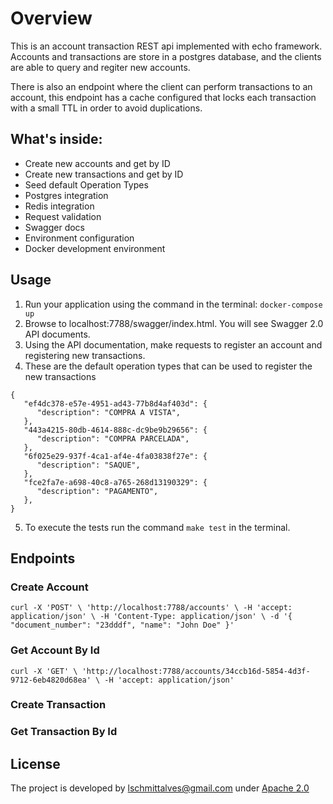 # Overview
This is an account transaction REST api implemented with echo framework.
Accounts and transactions are store in a postgres database, and the clients are able to query and regiter new accounts.

There is also an endpoint where the client can perform transactions to an account, this endpoint has a
cache configured that locks each transaction with a small TTL in order to avoid duplications.


## What's inside:

- Create new accounts and get by ID
- Create new transactions and get by ID
- Seed default Operation Types
- Postgres integration
- Redis integration
- Request validation
- Swagger docs
- Environment configuration
- Docker development environment

## Usage
1. Run your application using the command in the terminal:
    `docker-compose up`
2. Browse to localhost:7788/swagger/index.html. You will see Swagger 2.0 API documents.
3. Using the API documentation, make requests to register an account and registering new transactions.
4. These are the default operation types that can be used to register the new transactions
```
{
   "ef4dc378-e57e-4951-ad43-77b8d4af403d": {
      "description": "COMPRA A VISTA",
   },
   "443a4215-80db-4614-888c-dc9be9b29656": {
      "description": "COMPRA PARCELADA",
   },
   "6f025e29-937f-4ca1-af4e-4fa03838f27e": {
      "description": "SAQUE",
   },
   "fce2fa7e-a698-40c8-a765-268d13190329": {
      "description": "PAGAMENTO",
   },
}
```
5. To execute the tests run the command  `make test` in the terminal.

## Endpoints

### Create Account
`curl -X 'POST' \ 'http://localhost:7788/accounts' \ -H 'accept: application/json' \ -H 'Content-Type: application/json' \ -d '{ "document_number": "23dddf", "name": "John Doe" }'`

### Get Account By Id
`curl -X 'GET' \ 'http://localhost:7788/accounts/34ccb16d-5854-4d3f-9712-6eb4820d68ea' \ -H 'accept: application/json'`

### Create Transaction

### Get Transaction By Id

## License
The project is developed by [lschmittalves@gmail.com]() under [Apache 2.0](http://www.apache.org/licenses/LICENSE-2.0.html)